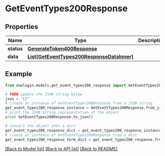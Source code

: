 # GetEventTypes200Response


## Properties
Name | Type | Description | Notes
------------ | ------------- | ------------- | -------------
**status** | [**GenerateToken400Response**](GenerateToken400Response.md) |  | [optional] 
**data** | [**List[GetEventTypes200ResponseDataInner]**](GetEventTypes200ResponseDataInner.md) |  | [optional] 

## Example

```python
from onelogin.models.get_event_types200_response import GetEventTypes200Response

# TODO update the JSON string below
json = "{}"
# create an instance of GetEventTypes200Response from a JSON string
get_event_types200_response_instance = GetEventTypes200Response.from_json(json)
# print the JSON string representation of the object
print GetEventTypes200Response.to_json()

# convert the object into a dict
get_event_types200_response_dict = get_event_types200_response_instance.to_dict()
# create an instance of GetEventTypes200Response from a dict
get_event_types200_response_form_dict = get_event_types200_response.from_dict(get_event_types200_response_dict)
```
[[Back to Model list]](../README.md#documentation-for-models) [[Back to API list]](../README.md#documentation-for-api-endpoints) [[Back to README]](../README.md)


